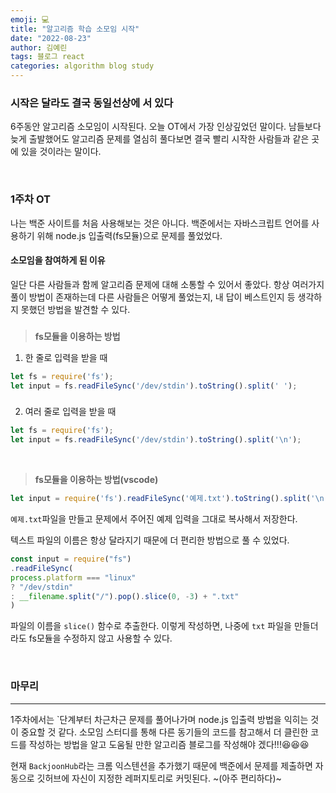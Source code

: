 ```yaml
---
emoji: 💻
title: "알고리즘 학습 소모임 시작"
date: "2022-08-23"
author: 김예린
tags: 블로그 react
categories: algorithm blog study
---
```


### 시작은 달라도 결국 동일선상에 서 있다

6주동안 알고리즘 소모임이 시작된다. 오늘 OT에서 가장 인상깊었던 말이다. 남들보다 늦게 출발했어도 알고리즘 문제를 열심히 풀다보면 결국 빨리 시작한 사람들과 같은 곳에 있을 것이라는 말이다.

<br>

### 1주차 OT

나는 백준 사이트를 처음 사용해보는 것은 아니다. 백준에서는 자바스크립트 언어를 사용하기 위해 node.js 입출력(fs모듈)으로 문제를 풀었었다.

#### 소모임을 참여하게 된 이유

일단 다른 사람들과 함께 알고리즘 문제에 대해 소통할 수 있어서 좋았다. 항상 여러가지 풀이 방법이 존재하는데 다른 사람들은 어떻게 풀었는지, 내 답이 베스트인지 등 생각하지 못했던 방법을 발견할 수 있다.

###

> **fs모듈을 이용하는 방법**

1) 한 줄로 입력을 받을 때

```js
let fs = require('fs');
let input = fs.readFileSync('/dev/stdin').toString().split(' ');
```

###

2) 여러 줄로 입력을 받을 때

```js
let fs = require('fs');
let input = fs.readFileSync('/dev/stdin').toString().split('\n');
```

<br>

> **fs모듈을 이용하는 방법(vscode)**

```js
let input = require('fs').readFileSync('예제.txt').toString().split('\n');
```

`예제.txt`파일을 만들고 문제에서 주어진 예제 입력을 그대로 복사해서 저장한다.

텍스트 파일의 이름은 항상 달라지기 때문에 더 편리한 방법으로 풀 수 있었다.

```js
const input = require("fs")
.readFileSync(
process.platform === "linux"
? "/dev/stdin"
: __filename.split("/").pop().slice(0, -3) + ".txt"
)
```

파일의 이름을 `slice()` 함수로 추출한다. 이렇게 작성하면, 나중에 `txt` 파일을 만들더라도 fs모듈을 수정하지 않고 사용할 수 있다.

<br>

### 마무리
***

1주차에서는 `단계부터 차근차근 문제를 풀어나가며 node.js 입출력 방법을 익히는 것이 중요할 것 같다. 소모임 스터디를 통해 다른 동기들의 코드를 참고해서 더 클린한 코드를 작성하는 방법을 알고 도움될 만한 알고리즘 블로그를 작성해야 겠다!!!😆😆😆

현재 `BackjoonHub`라는 크롬 익스텐션을 추가했기 때문에 백준에서 문제를 제출하면 자동으로 깃허브에 자신이 지정한 레퍼지토리로 커밋된다. ~(아주 편리하다)~